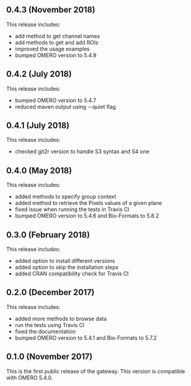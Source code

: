 0.4.3 (November 2018)
-----------------

This release includes:

- add method to get channel names
- add methods to get and add ROIs
- improved the usage examples
- bumped OMERO version to 5.4.9

0.4.2 (July 2018)
-----------------

This release includes:

- bumped OMERO version to 5.4.7
- reduced maven output using --quiet flag

0.4.1 (July 2018)
-----------------

This release includes:

- checked git2r version to handle S3 syntax and S4 one

0.4.0 (May 2018)
----------------

This release includes:

- added methods to specify group context
- added method to retrieve the Pixels values of a given plane
- fixed issue when running the tests in Travis CI
- bumped OMERO version to 5.4.6 and Bio-Formats to 5.8.2

0.3.0 (February 2018)
---------------------

This release includes:

 - added option to install different versions
 - added option to skip the installation steps
 - added CRAN compatibility check for Travis CI

0.2.0 (December 2017)
---------------------

This release includes:

 - added more methods to browse data
 - run the tests using Travis CI
 - fixed the documentation
 - bumped OMERO version to 5.4.1 and Bio-Formats to 5.7.2

0.1.0 (November 2017)
---------------------

This is the first public release of the gateway.
This version is compatible with OMERO 5.4.0.
